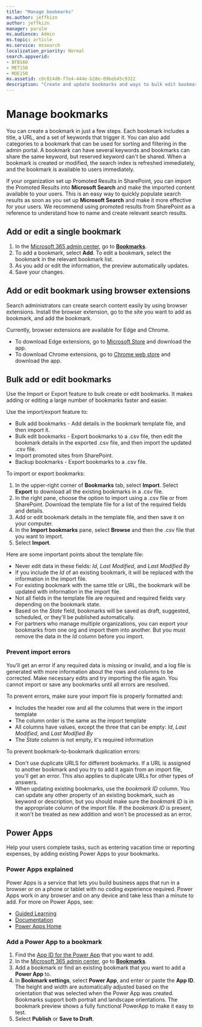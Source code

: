 ```yaml
---
title: "Manage bookmarks"
ms.author: jeffkizn
author: jeffkizn
manager: parulm
ms.audience: Admin
ms.topic: article
ms.service: mssearch
localization_priority: Normal
search.appverid:
- BFB160
- MET150
- MOE150
ms.assetid: c0c814d0-f7e4-444e-b18e-09beb45c9322
description: "Create and update bookmarks and ways to bulk edit bookmark results for Microsoft Search"
---
```

# Manage bookmarks

You can create a bookmark in just a few steps. Each bookmark includes a title, a URL, and a set of keywords that trigger it. You can also add categories to a bookmark that can be used for sorting and filtering in the admin portal. A bookmark can have several keywords and bookmarks can share the same keyword, but reserved keyword can't be shared. When a bookmark is created or modified, the search index is refreshed immediately, and the bookmark is available to users immediately.

If your organization set up Promoted Results in SharePoint, you can import the Promoted Results into **Microsoft Search** and make the imported content available to your users. This is an easy way to quickly populate search results as soon as you set up **Microsoft Search** and make it more effective for your users. We recommend using promoted results from SharePoint as a reference to understand how to name and create relevant search results.

## Add or edit a single bookmark

1. In the [Microsoft 365 admin center](https://admin.microsoft.com), go to [**Bookmarks**](https://admin.microsoft.com/Adminportal/Home#/MicrosoftSearch/bookmarks).
1. To add a bookmark, select **Add**.
To edit a bookmark, select the bookmark in the relevant bookmark list.
1. As you add or edit the information, the preview automatically updates.
1. Save your changes.

## Add or edit bookmark using browser extensions

Search administrators can create search content easily by using browser extensions. Install the browser extension, go to the site you want to add as bookmark, and add the bookmark.

Currently, browser extensions are available for Edge and Chrome.

- To download Edge extensions, go to [Microsoft Store](https://www.microsoft.com/p/microsoft-search-content-creator/9nrqdbcbwq55?activetab=pivot:overviewtab) and download the app.
- To download Chrome extensions, go to [Chrome web store](https://chrome.google.com/webstore/detail/microsoft-search-content/nocnablpaoeecfmfnjoheefkogmleipm) and download the app.

## Bulk add or edit bookmarks

Use the Import or Export feature to bulk create or edit bookmarks. It makes adding or editing a large number of bookmarks faster and easier.

Use the import/export feature to:

- Bulk add bookmarks - Add details in the bookmark template file, and then import it.
- Bulk edit bookmarks - Export bookmarks to a .csv file, then edit the bookmark details in the exported .csv file, and then import the updated .csv file.
- Import promoted sites from SharePoint.
- Backup bookmarks - Export bookmarks to a .csv file.

To import or export bookmarks:

1. In the upper-right corner of **Bookmarks** tab, select **Import**.
Select **Export** to download all the existing bookmarks in a .csv file.
1. In the right pane, choose the option to import using a .csv file or from SharePoint.
Download the template file for a list of the required fields and details.
1. Add or edit bookmark details in the template file, and then save it on your computer.
1. In the **Import bookmarks** pane, select **Browse** and then the .csv file that you want to import.
1. Select **Import**.

Here are some important points about the template file:

- Never edit data in these fields: *Id*, *Last Modified*, and *Last Modified By*
- If you include the *Id* of an existing bookmark, it will be replaced with the information in the import file.
- For existing bookmark with the same title or URL, the bookmark will be updated with information in the import file.
- Not all fields in the template file are required and required fields vary depending on the bookmark state.
- Based on the *State* field, bookmarks will be saved as draft, suggested, scheduled, or they'll be published automatically.
- For partners who manage multiple organizations, you can export your bookmarks from one org and import them into another. But you must remove the data in the *Id* column before you import.

### Prevent import errors

You'll get an error if any required data is missing or invalid, and a log file is generated with more information about the rows and columns to be corrected. Make necessary edits and try importing the file again. You cannot import or save any bookmarks until all errors are resolved.

To prevent errors, make sure your import file is properly formatted and:

- Includes the header row and all the columns that were in the import template
- The column order is the same as the import template
- All columns have values, except the three that can be empty: *Id*, *Last Modified*, and *Last Modified By*
- The *State* column is not empty, it's required information

To prevent bookmark-to-bookmark duplication errors:

- Don't use duplicate URLS for different bookmarks. If a URL is assigned to another bookmark and you try to add it again from an import file, you'll get an error. This also applies to duplicate URLs for other types of answers.
- When updating existing bookmarks, use the *bookmark ID* column. You can update any other property of an existing bookmark, such as keyword or description, but you should make sure the *bookmark ID* is in the appropriate column of the import file. If the *bookmark ID* is present, it won't be treated as new addition and won't be processed as an error.

## Power Apps

Help your users complete tasks, such as entering vacation time or reporting expenses, by adding existing Power Apps to your bookmarks.

### Power Apps explained

Power Apps is a service that lets you build business apps that run in a browser or on a phone or tablet with no coding experience required. Power Apps work in any browser and on any device and take less than a minute to add. For more on Power Apps, see:

- [Guided Learning](https://docs.microsoft.com/learn/browse/?terms=power%20apps)
- [Documentation](https://docs.microsoft.com/powerapps/maker/canvas-apps/get-sessionid)
- [Power Apps Home](https://make.preview.powerapps.com/environments/839eace6-59ab-4243-97ec-a5b8fcc104e4/home)

### Add a Power App to a bookmark

1. Find the [App ID for the Power App](https://docs.microsoft.com/powerapps/maker/canvas-apps/get-sessionid#get-an-app-id) that you want to add.
1. In the [Microsoft 365 admin center](https://admin.microsoft.com), go to [**Bookmarks**](https://admin.microsoft.com/Adminportal/Home#/MicrosoftSearch/bookmarks).
1. Add a bookmark or find an existing bookmark that you want to add a **Power App** to.
1. In **Bookmark settings**, select **Power App**, and enter or paste the **App ID**.
    The height and width are automatically adjusted based on the orientation that was selected when the Power App was created. Bookmarks support both portrait and landscape orientations. The bookmark preview shows a fully functional PowerApp to make it easy to test.
1. Select **Publish** or **Save to Draft**.
